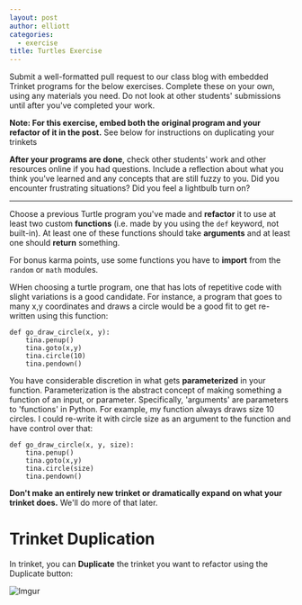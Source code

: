 ```yaml
---
layout: post
author: elliott
categories:
  - exercise
title: Turtles Exercise
---
```


Submit a well-formatted pull request to our class blog with embedded Trinket programs for the below exercises.
Complete these on your own, using any materials you need. Do not
look at other students' submissions until after you've completed your work. 

**Note: For this exercise, embed both the original program and your refactor of it in the post.** See 
below for instructions on duplicating your trinkets

**After your programs are done**, check other students' work and other resources online if you had questions.
Include a reflection about what you think you've learned and any concepts that are still fuzzy to you.
Did you encounter frustrating situations? Did you feel a lightbulb turn on?

___

Choose a previous Turtle program you've made and **refactor** it to use at least two custom **functions** 
(i.e. made by you using the `def` keyword, not built-in).
At least one of these functions should take **arguments** and at least one should **return** something.

For bonus karma points, use some functions you have to **import** from the `random` or `math` modules.

WHen choosing a turtle program, one that has lots of repetitive code with slight variations is a 
good candidate.  For instance, a program that goes to many x,y coordinates and draws a circle
would be a good fit to get re-written using this function:

```
def go_draw_circle(x, y):
    tina.penup()
    tina.goto(x,y)
    tina.circle(10)
    tina.pendown()
```

You have considerable discretion in what gets **parameterized** in your function. Parameterization is the 
abstract concept of making something a function of an input, or parameter. Specifically, 'arguments' are parameters to 'functions' in Python.
For example, my function always draws size 10 circles.  I could re-write it with circle size as an argument
to the function and have control over that:

```
def go_draw_circle(x, y, size):
    tina.penup()
    tina.goto(x,y)
    tina.circle(size)
    tina.pendown()
```

**Don't make an entirely new trinket or dramatically expand on what your trinket does.** We'll do more of that later.

# Trinket Duplication

In trinket, you can **Duplicate** the trinket you want to refactor using the Duplicate button:

![Imgur](http://i.imgur.com/cIvqDkk.png)

